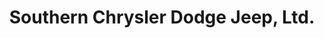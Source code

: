 ---
title: "Southern Chrysler Dodge Jeep, Ltd."
url: /lufkin/southern-chrysler-dodge-jeep-ltd/
shop: Autohaus
---